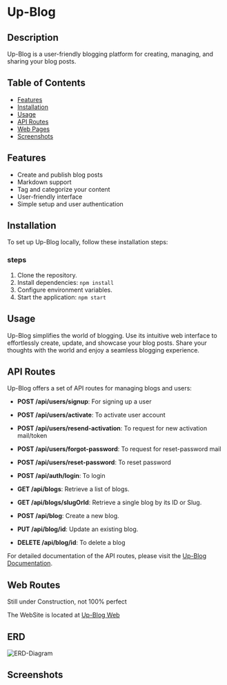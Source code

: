 # Up-Blog

## Description

Up-Blog is a user-friendly blogging platform for creating, managing, and sharing your blog posts.

## Table of Contents

- [Features](#features)
- [Installation](#installation)
- [Usage](#usage)
- [API Routes](#api-routes)
- [Web Pages](#web-pages)
- [Screenshots](#screenshots)

## Features

- Create and publish blog posts
- Markdown support
- Tag and categorize your content
- User-friendly interface
- Simple setup and user authentication

## Installation

To set up Up-Blog locally, follow these installation steps:

### steps

1. Clone the repository.
2. Install dependencies: `npm install`
3. Configure environment variables.
4. Start the application: `npm start`

## Usage

Up-Blog simplifies the world of blogging. Use its intuitive web interface to effortlessly create, update, and showcase your blog posts. Share your thoughts with the world and enjoy a seamless blogging experience.

## API Routes

Up-Blog offers a set of API routes for managing blogs and users:

- **POST /api/users/signup**: For signing up a user
- **POST /api/users/activate**:  To activate user account
- **POST /api/users/resend-activation**: To request for new activation mail/token
- **POST /api/users/forgot-password**: To request for reset-password mail
- **POST /api/users/reset-password**: To reset password
- **POST /api/auth/login**: To login

- **GET /api/blogs**: Retrieve a list of blogs.
- **GET /api/blogs/slugOrId**: Retrieve a single blog by its ID or Slug.
- **POST /api/blog**: Create a  new blog.
- **PUT /api/blog/id**: Update an existing blog.
- **DELETE /api/blog/id**: To delete a blog

For detailed documentation of the API routes, please visit the [Up-Blog Documentation](https://documenter.getpostman.com/view/23280484/2s9YRGyUgX).

## Web Routes

Still under Construction, not 100% perfect

The WebSite is located at [Up-Blog Web](https://up-blog.onrender.com)

## ERD
![ERD-Diagram](https://github.com/emeralddd123/Blog/assets/93847541/c47a1074-7726-4f4f-968f-ade2119250b8)

## Screenshots
